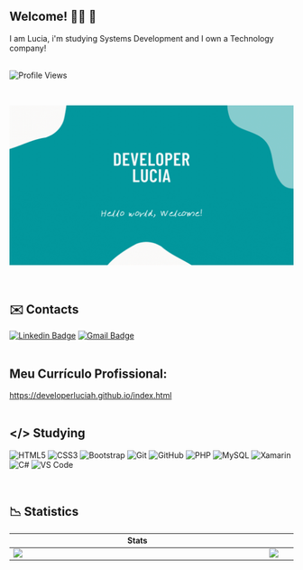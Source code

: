 ## Welcome! 👩‍💻 💖

I am Lucia, i'm studying Systems Development and I own a Technology company! <br> <br>

![Profile Views](http://estruyf-github.azurewebsites.net/api/VisitorHit?user=DeveloperLuciaH&repo=DeveloperLuciaH&countColorcountColor)

<br>

![welcome](https://github.com/DeveloperLuciaH/DeveloperLuciaH/blob/main/DeveloperLuciaH.gif)

<br>

## ✉️ Contacts

[![Linkedin Badge](https://img.shields.io/badge/LinkedIn-0077B5?style=for-the-badge&logo=linkedin&logoColor=white)](https://www.linkedin.com/in/lucia-viola-tomaz-650306200/) 
[![Gmail Badge ](https://img.shields.io/badge/Gmail-D14836?style=for-the-badge&logo=gmail&logoColor=white)](mailto:lhmvtomaz@gmail.com)
<br>
<br>
## Meu Currículo Profissional:

<a href="https://developerluciah.github.io/index.html">
 https://developerluciah.github.io/index.html </a>
<br>
<br>

## </> Studying

![HTML5](https://img.shields.io/badge/HTML5-E34F26?style=for-the-badge&logo=html5&logoColor=white)
![CSS3](https://img.shields.io/badge/CSS3-1572B6?style=for-the-badge&logo=css3&logoColor=white)
![Bootstrap](https://img.shields.io/badge/Bootstrap-563D7C?style=for-the-badge&logo=bootstrap&logoColor=white)
![Git](https://img.shields.io/badge/-Git-black?style=for-the-badge&logo=git&link=https://github.com/hritik5102)
![GitHub](https://img.shields.io/badge/-GitHub-181717?style=for-the-badge&logo=github)
![PHP](https://img.shields.io/badge/PHP-777BB4?style=for-the-badge&logo=php&logoColor=white)
![MySQL](https://img.shields.io/badge/MySQL-00000F?style=for-the-badge&logo=mysql&logoColor=white)
![Xamarin](https://img.shields.io/badge/Xamarin-3498DB?style=for-the-badge&logo=xamarin&logoColor=white)
![C#](https://img.shields.io/badge/C%23-239120?style=for-the-badge&logo=c-sharp&logoColor=white)
![VS Code](http://img.shields.io/badge/-VS%20Code-007ACC?style=for-the-badge&logo=visual-studio-code)


<br>

## 📉 Statistics

 
|  Stats |  Languages |
|--|--|
|   <img  align="left"  width="440px" src="https://github-readme-stats.vercel.app/api?username=DeveloperLuciaH&show_icons=true&theme=dark"/> |   <img  align="left"  width="440px" src="https://github-readme-stats.vercel.app/api/top-langs/?username=DeveloperLuciaH&layout=compact&hide=shell&theme=dark"/> |




